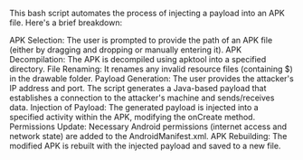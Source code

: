 This bash script automates the process of injecting a payload into an APK file. Here's a brief breakdown:

APK Selection: The user is prompted to provide the path of an APK file (either by dragging and dropping or manually entering it).
APK Decompilation: The APK is decompiled using apktool into a specified directory.
File Renaming: It renames any invalid resource files (containing $) in the drawable folder.
Payload Generation: The user provides the attacker's IP address and port. The script generates a Java-based payload that establishes a connection to the attacker's machine and sends/receives data.
Injection of Payload: The generated payload is injected into a specified activity within the APK, modifying the onCreate method.
Permissions Update: Necessary Android permissions (internet access and network state) are added to the AndroidManifest.xml.
APK Rebuilding: The modified APK is rebuilt with the injected payload and saved to a new file.
